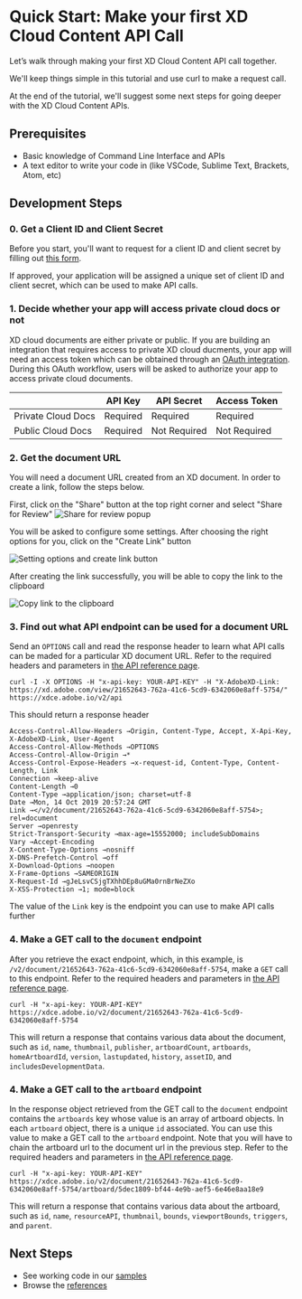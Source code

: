 # Quick Start: Make your first XD Cloud Content API Call

Let’s walk through making your first XD Cloud Content API call together.

We'll keep things simple in this tutorial and use curl to make a request call. 

At the end of the tutorial, we'll suggest some next steps for going deeper with the XD Cloud Content APIs.

## Prerequisites

- Basic knowledge of Command Line Interface and APIs
- A text editor to write your code in (like VSCode, Sublime Text, Brackets, Atom, etc)

## Development Steps

### 0. Get a Client ID and Client Secret

Before you start, you'll want to request for a client ID and client secret by filling out [this form]().

If approved, your application will be assigned a unique set of client ID and client secret, which can be used to make API calls.

### 1. Decide whether your app will access private cloud docs or not

XD cloud documents are either private or public. If you are building an integration that requires access to private XD cloud ducments, your app will need an access token which can be obtained through an [OAuth integration](https://www.adobe.io/authentication/auth-methods.html#!AdobeDocs/adobeio-auth/master/OAuth/OAuth.md). During this OAuth workflow, users will be asked to authorize your app to access private cloud documents. 

|                       | API Key  | API Secret   | Access Token      |
|-----------------------|----------|--------------|-------------------|
| Private Cloud Docs    | Required | Required     | Required          |
| Public Cloud Docs     | Required | Not Required | Not Required      |

### 2. Get the document URL

You will need a document URL created from an XD document. In order to create a link, follow the steps below.

First, click on the "Share" button at the top right corner and select "Share for Review"
![Share for review popup](/images/share-button-click.png)

You will be asked to configure some settings. After choosing the right options for you, click on the "Create Link" button

![Setting options and create link button](/images/create-link-button-click.png)

After creating the link successfully, you will be able to copy the link to the clipboard

![Copy link to the clipboard](/images/copy-link.png)


### 3. Find out what API endpoint can be used for a document URL

Send an `OPTIONS` call and read the response header to learn what API calls can be maded for a particular XD document URL. Refer to the required headers and parameters in [the API reference page](/reference/index.md).

```
curl -I -X OPTIONS -H "x-api-key: YOUR-API-KEY" -H "X-AdobeXD-Link: https://xd.adobe.com/view/21652643-762a-41c6-5cd9-6342060e8aff-5754/" https://xdce.adobe.io/v2/api
```

This should return a response header

```
Access-Control-Allow-Headers →Origin, Content-Type, Accept, X-Api-Key, X-AdobeXD-Link, User-Agent
Access-Control-Allow-Methods →OPTIONS
Access-Control-Allow-Origin →*
Access-Control-Expose-Headers →x-request-id, Content-Type, Content-Length, Link
Connection →keep-alive
Content-Length →0
Content-Type →application/json; charset=utf-8
Date →Mon, 14 Oct 2019 20:57:24 GMT
Link →</v2/document/21652643-762a-41c6-5cd9-6342060e8aff-5754>; rel=document
Server →openresty
Strict-Transport-Security →max-age=15552000; includeSubDomains
Vary →Accept-Encoding
X-Content-Type-Options →nosniff
X-DNS-Prefetch-Control →off
X-Download-Options →noopen
X-Frame-Options →SAMEORIGIN
X-Request-Id →gJeLsvCSjgTXhhDEp8uGMa0rnBrNeZXo
X-XSS-Protection →1; mode=block
```
The value of the `Link` key is the endpoint you can use to make API calls further

### 4. Make a GET call to the `document` endpoint

After you retrieve the exact endpoint, which, in this example, is `/v2/document/21652643-762a-41c6-5cd9-6342060e8aff-5754`, make a `GET` call to this endpoint. Refer to the required headers and parameters in [the API reference page](/reference/index.md).

```
curl -H "x-api-key: YOUR-API-KEY" https://xdce.adobe.io/v2/document/21652643-762a-41c6-5cd9-6342060e8aff-5754
```

This will return a response that contains various data about the document, such as `id`, `name`, `thumbnail`, `publisher`, `artboardCount`, `artboards`, `homeArtboardId`, `version`, `lastupdated`, `history`, `assetID`, and `includesDevelopmentData`.

### 4. Make a GET call to the `artboard` endpoint

In the response object retrieved from the GET call to the `document` endpoint contains the `artboards` key whose value is an array of artboard objects. In each `artboard` object, there is a unique `id` associated. You can use this value to make a GET call to the `artboard` endpoint. Note that you will have to chain the artboard url to the document url in the previous step. Refer to the required headers and parameters in [the API reference page](/reference/index.md).

```
curl -H "x-api-key: YOUR-API-KEY" https://xdce.adobe.io/v2/document/21652643-762a-41c6-5cd9-6342060e8aff-5754/artboard/5dec1809-bf44-4e9b-aef5-6e46e8aa18e9
```

This will return a response that contains various data about the artboard, such as `id`, `name`, `resourceAPI`, `thumbnail`, `bounds`, `viewportBounds`, `triggers`, and `parent`.

## Next Steps

- See working code in our [samples](/samples/index.md)
- Browse the [references](/reference/)